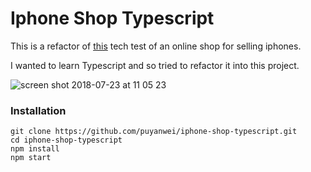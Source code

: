 # Iphone Shop Typescript

This is a refactor of [this](https://github.com/puyanwei/iphone-shop) tech test of an online shop for selling iphones.

I wanted to learn Typescript and so tried to refactor it into this project.

![screen shot 2018-07-23 at 11 05 23](https://user-images.githubusercontent.com/14803518/43082259-8c7b2196-8e8b-11e8-8d58-88e2ced04a68.png)

### Installation

```
git clone https://github.com/puyanwei/iphone-shop-typescript.git
cd iphone-shop-typescript
npm install
npm start
```
